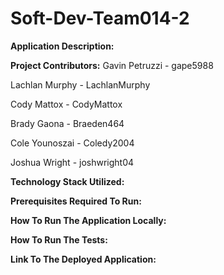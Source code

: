 # Soft-Dev-Team014-2

**Application Description:**


 **Project Contributors:**
 Gavin Petruzzi - gape5988

 Lachlan Murphy - LachlanMurphy

 Cody Mattox - CodyMattox

 Brady Gaona - Braeden464

 Cole Younoszai - Coledy2004
 
 Joshua Wright - joshwright04

**Technology Stack Utilized:**

**Prerequisites Required To Run:**

**How To Run The Application Locally:**

**How To Run The Tests:**

**Link To The Deployed Application:**